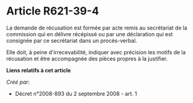 # Article R621-39-4

La demande de récusation est formée par acte remis au secrétariat de la commission qui en délivre récépissé ou par une
déclaration qui est consignée par ce secrétariat dans un procès-verbal.

Elle doit, à peine d'irrecevabilité, indiquer avec précision les motifs de la récusation et être accompagnée des pièces
propres à la justifier.

**Liens relatifs à cet article**

_Créé par_:

  - Décret n°2008-893 du 2 septembre 2008 - art. 1

